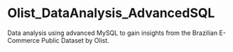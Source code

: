 # Olist_DataAnalysis_AdvancedSQL
Data analysis using advanced MySQL to gain insights from the Brazilian E-Commerce Public Dataset by Olist.
